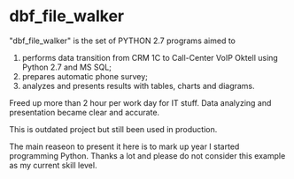 # dbf_file_walker
"dbf_file_walker" is the set of PYTHON 2.7 programs aimed to
1. performs data transition from CRM 1C to Call-Center VoIP Oktell using Python 2.7 and MS SQL;
2. prepares automatic phone survey;
3. analyzes and presents results with tables, charts and diagrams.

Freed up more than 2 hour per work day for IT stuff.
Data analyzing and presentation became clear and accurate.

This is outdated project but still been used in production.

The main reaseon to present it here is to mark up year I started programming Python.
Thanks a lot and please do not consider this example as my current skill level.
